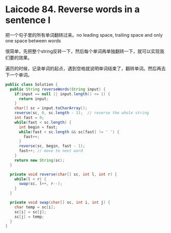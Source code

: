 # Laicode 84. Reverse words in a sentence I

把一个句子里的所有单词翻转过来。no leading space, trailing space and only one space between words

很简单，先把整个string反转一下，然后每个单词再单独翻转一下，就可以实现我们要的效果。

遍历的时候，记录单词的起点，遇到空格就说明单词结束了，翻转单词。然后再去下一个单词。


```java
public class Solution {
  public String reverseWords(String input) {
    if(input == null || input.length() <= 1) {
      return input;
    }
    char[] sc = input.toCharArray();
    reverse(sc, 0, sc.length - 1);  // reverse the whole string
    int fast = 0;
    while(fast < sc.length) {
      int begin = fast;
      while(fast < sc.length && sc[fast] != ' ') {
        fast++;
      }
      reverse(sc, begin, fast - 1);
      fast++; // move to next word
    }
    return new String(sc);
  }

  private void reverse(char[] sc, int l, int r) {
    while(l < r) {
      swap(sc, l++, r--);
    }
  }

  private void swap(char[] sc, int i, int j) {
    char temp = sc[i];
    sc[i] = sc[j];
    sc[j] = temp;
  }
}
```